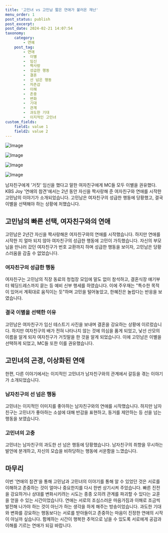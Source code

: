 ```yaml
---
title: '고민녀 vs 고민남 짧은 연애가 불러온 재난'
menu_order: 1
post_status: publish
post_excerpt: 
post_date: 2024-02-21 14:07:54
taxonomy:
    category:
        - 연예
    post_tag:
        - 연애
        -  이별
        -  임신
        -  짝사랑
        -  성급한 행동
        -  결혼
        -  선 넘은 행동
        -  자존감
        -  이해
        -  존중
        -  변화
        -  기대
        -  관계
        -  과도한 기대
        -  이지적인 고민녀
custom_fields:
    field1: value 1
    field2: value 2
---
```


![Image](https://mimgnews.pstatic.net/image/076/2024/02/21/2024022101001404100185781_20240221090004837.jpg?type=w540)

![Image](https://ssl.pstatic.net/mimgnews/image/076/2024/02/21/2024022101001404100185784_20240221090004843.jpg?type=w540)

![Image](https://mimgnews.pstatic.net/image/076/2024/02/21/2024022101001404100185783_20240221090004847.jpg?type=w540)

![Image](https://ssl.pstatic.net/mimgnews/image/076/2024/02/21/2024022101001404100185782_20240221090004851.jpg?type=w540)

남자친구에게 '거짓' 임신을 했다고 말한 여자친구에게 MC들 모두 이별을 권유했다. KBS Joy '연애의 참견'에서는 2년 동안 자신을 짝사랑해 준 여자친구와 연애를 시작한 고민남의 이야기가 소개되었습니다. 고민남은 여자친구의 성급한 행동에 당황했고, 결국 이별을 선택해야 하는 상황에 처했습니다.
## 고민남의 빠른 선택, 여자친구와의 연애
고민남은 2년간 자신을 짝사랑해온 여자친구와의 연애를 시작했습니다. 하지만 연애를 시작한 지 얼마 되지 않아 여자친구의 성급한 행동에 고민이 가득했습니다. 자신의 부모님을 만나러 갔던 여자친구가 번호 교환까지 하며 성급한 행동을 보이자, 고민남은 당황스러움을 감출 수 없었습니다.
### 여자친구의 성급한 행동
여자친구는 고민남의 직장 동료의 청첩장 모임에 말도 없이 참석하고, 결혼식장 얘기부터 웨딩드레스까지 묻는 등 예비 신부 행세를 하였습니다. 이에 주우재는 "특수한 목적이 있어서 계획대로 움직이는 듯"하며 고민을 털어놓았고, 한혜진은 놀랍다는 반응을 보였습니다.
### 결국 이별을 선택한 이유
고민남은 여자친구가 임신 테스트기 사진을 보내며 결혼을 강요하는 상황에 이르렀습니다. 하지만 여자친구의 배가 전혀 나타나지 않는 것에 의심을 품게 되었고, 낯선 산모의 이름을 알게 되자 여자친구가 거짓말을 한 것을 알게 되었습니다. 이에 고민남은 이별을 선택하게 되었고, MC들 또한 이를 권유했습니다.
## 고민녀의 곤경, 이상화된 연애
한편, 다른 이야기에서는 이지적인 고민녀가 남자친구와의 관계에서 갈등을 겪는 이야기가 소개되었습니다.
### 남자친구의 선 넘은 행동
고민녀는 이지적인 이미지를 좋아하는 남자친구와의 연애를 시작했습니다. 하지만 남자친구는 고민녀가 좋아하는 소설에 대해 반감을 표현하고, 동거를 제안하는 등 선을 넘는 행동을 보였습니다.
### 고민녀의 고충
고민녀는 남자친구의 과도한 선 넘은 행동에 당황했습니다. 남자친구의 취향을 무시하는 발언에 분개하고, 자신의 모습을 비하당하는 행동에 서운함을 느꼈습니다.
## 마무리
이번 '연애의 참견'을 통해 고민남과 고민녀의 이야기를 통해 알 수 있었던 것은 서로를 이해하고 존중하는 것이 얼마나 중요한지를 다시 한번 상기시켜 주었습니다. 빠른 진전을 강요하거나 상대를 변화시키려는 시도는 종종 오히려 관계를 파괴할 수 있다는 교훈을 얻을 수 있는 시간이었습니다. 연애는 서로의 조심스러운 마음가짐과 이해로 조금씩 발전해 나가야 하는 것이 아닌가 하는 생각을 하게 해주는 방송이었습니다. 과도한 기대와 변화를 강요하는 행동보다는 서로를 받아들이고 존중하는 마음이 진정한 연애의 시작이 아닐까 싶습니다. 함께하는 시간이 행복한 추억으로 남을 수 있도록 서로에게 공감과 이해를 기르는 연애가 되길 바랍니다.
